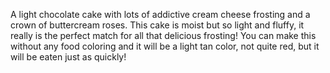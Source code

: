A light chocolate cake with lots of addictive cream cheese frosting and a crown of buttercream roses. This cake is moist but so light and fluffy, it really is the perfect match for all that delicious frosting! You can make this without any food coloring and it will be a light tan color, not quite red, but it will be eaten just as quickly!

